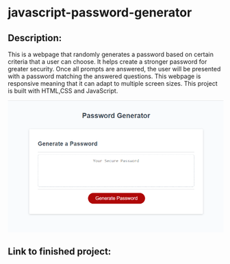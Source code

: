 # javascript-password-generator

## Description:
This is a webpage that randomly generates a password based on certain criteria that a user can choose. It helps create a stronger password for greater security. Once all prompts are answered, the user will be presented with a password matching the answered questions. This webpage is responsive meaning that it can adapt to multiple screen sizes.
This project is built with HTML,CSS and JavaScript.

![portfolio screenshot](/assets/images/screenshotpswd.png)

## Link to finished project:



